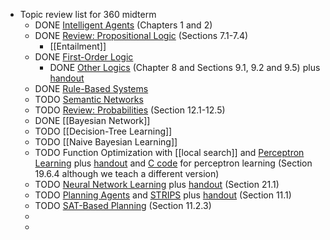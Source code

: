 - Topic review list for 360 midterm
	- DONE [Intelligent Agents](http://idm-lab.org/wiki/360-Fall22/index.php/Main/Schedule?action=download&upname=Intelligent_Agents.pdf) (Chapters 1 and 2)
	- DONE [Review: Propositional Logic](http://idm-lab.org/wiki/360-Fall22/index.php/Main/Schedule?action=download&upname=Propositional_Logic.pdf) (Sections 7.1-7.4)
		- [[Entailment]]
	- DONE [First-Order Logic](http://idm-lab.org/wiki/360-Fall22/index.php/Main/Schedule?action=download&upname=First_Order_Logic.pdf)
		- DONE [Other Logics](http://idm-lab.org/wiki/360-Fall22/index.php/Main/Schedule?action=download&upname=Fuzzy_and_Temporal_Logic.pdf) (Chapter 8 and Sections 9.1, 9.2 and 9.5) plus [handout](http://idm-lab.org/wiki/360-Fall22/index.php/Main/Schedule?action=download&upname=fol.pdf)
	- DONE [Rule-Based Systems](http://idm-lab.org/wiki/360-Fall22/index.php/Main/Schedule?action=download&upname=Rule-Based_Systems.pdf)
	- TODO [Semantic Networks](http://idm-lab.org/wiki/360-Fall22/index.php/Main/Schedule?action=download&upname=Semantic_Networks.pdf)
	- TODO  [Review: Probabilities](http://idm-lab.org/wiki/360-Fall22/index.php/Main/Schedule?action=download&upname=Probabilities.pdf) (Section 12.1-12.5)
	- DONE [[Bayesian Network]]
	- TODO [[Decision-Tree Learning]]
	- TODO [[Naive Bayesian Learning]]
	- TODO Function Optimization with [[local search]] and [Perceptron Learning](http://idm-lab.org/wiki/360-Fall22/index.php/Main/Schedule?action=download&upname=Perceptrons.pdf) plus [handout](http://idm-lab.org/wiki/360-Fall22/index.php/Main/Schedule?action=download&upname=Perceptron_Learning.pdf) and [C code](http://idm-lab.org/wiki/360-Fall22/index.php/Main/Schedule?action=download&upname=Perceptron_Learning.txt) for perceptron learning (Section 19.6.4 although we teach a different version)
	- TODO [Neural Network Learning](http://idm-lab.org/wiki/360-Fall22/index.php/Main/Schedule?action=download&upname=Neural_Networks.pdf) plus [handout](http://idm-lab.org/wiki/360-Fall22/index.php/Main/Schedule?action=download&upname=neuralnetworks.pdf) (Section 21.1)
	- TODO [Planning Agents](http://idm-lab.org/wiki/360-Fall22/index.php/Main/Schedule?action=download&upname=Planning_Agents.pdf) and [STRIPS](http://idm-lab.org/wiki/360-Fall22/index.php/Main/Schedule?action=download&upname=Strips.pdf) plus [handout](http://idm-lab.org/wiki/360-Fall22/index.php/Main/Schedule?action=download&upname=strips-handout.pdf) (Section 11.1)
	- TODO [SAT-Based Planning](http://idm-lab.org/wiki/360-Fall22/index.php/Main/Schedule?action=download&upname=SAT-Based_Planning.pdf) (Section 11.2.3)
	-
	-